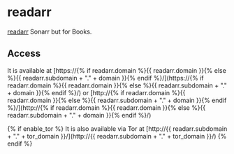 # readarr

[readarr](https://readarr.com/) Sonarr but for Books.

## Access

It is available at [https://{% if readarr.domain %}{{ readarr.domain }}{% else %}{{ readarr.subdomain + "." + domain }}{% endif %}/](https://{% if readarr.domain %}{{ readarr.domain }}{% else %}{{ readarr.subdomain + "." + domain }}{% endif %}/) or [http://{% if readarr.domain %}{{ readarr.domain }}{% else %}{{ readarr.subdomain + "." + domain }}{% endif %}/](http://{% if readarr.domain %}{{ readarr.domain }}{% else %}{{ readarr.subdomain + "." + domain }}{% endif %}/)

{% if enable_tor %}
It is also available via Tor at [http://{{ readarr.subdomain + "." + tor_domain }}/](http://{{ readarr.subdomain + "." + tor_domain }}/)
{% endif %}
